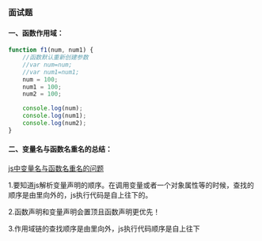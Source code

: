 ### 面试题
#### 一、函数作用域：
```js
function f1(num, num1) {
    //函数默认重新创建参数
    //var num=num;
    //var num1=num1;
    num = 100;
    num1 = 100;
    num2 = 100;

    console.log(num);
    console.log(num1);
    console.log(num2);
}
```
#### 二、变量名与函数名重名的总结：
[js中变量名与函数名重名的问题](https://blog.csdn.net/charles_tian/article/details/79775909)

1.要知道js解析变量声明的顺序。在调用变量或者一个对象属性等的时候，查找的顺序是由里向外的，js执行代码是自上往下的。

2.函数声明和变量声明会置顶且函数声明更优先！

3.作用域链的查找顺序是由里向外，js执行代码顺序是自上往下
